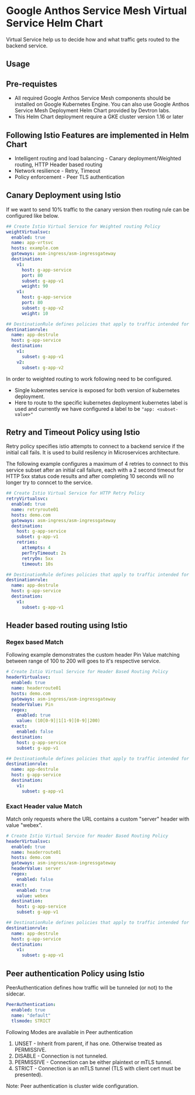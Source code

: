 # Google Anthos Service Mesh Virtual Service Helm Chart

Virtual Service help us to decide how and what traffic gets routed to the backend service.

## Usage

## Pre-requistes

* All required Google Anthos Service Mesh components should be installed on Google Kubernetes Engine. You can also use Google Anthos Service Mesh Deployment Helm Chart provided by Devtron labs.
* This Helm Chart deployment require a GKE cluster version 1.16 or later

## Following Istio Features are implemented in Helm Chart

* Intelligent routing and load balancing - Canary deployment/Weighted routing, HTTP Header based routing
* Network resilience - Retry, Timeout
* Policy enforcement - Peer TLS authentication

## Canary Deployment using Istio

If we want to send 10% traffic to the canary version then routing rule can be configured like below.

```yaml
## Create Istio Virtual Service for Weighted routing Policy
weightVirtualsvc:
  enabled: true
  name: app-vrtsvc
  hosts: example.com
  gateways: asm-ingress/asm-ingressgateway
  destination:
    v1:
      host: g-app-service
      port: 80
      subset: g-app-v1
      weight: 90
    v1:
      host: g-app-service
      port: 80
      subset: g-app-v2
      weight: 10

## DestinationRule defines policies that apply to traffic intended for a service after routing has occurred.
destinationrule:
  name: app-destrule
  host: g-app-service
  destination:
    v1:
      subset: g-app-v1
    v2:
      subset: g-app-v2
```

In order to weighted routing to work following need to be configured.

* Single kubernetes service is exposed for both version of kubernetes deployment.
* Here to route to the specific kubernetes deployment kubernetes label is used and currently we have configured a label to be ```"app: <subset-value>"```

## Retry and Timeout Policy using Istio

Retry policy specifies istio attempts to connect to a backend service if the initial call fails.
It is used to build resilency in Microservices architecture.

The following example configures a maximum of 4 retries to connect to this service subset after an initial call failure, each with a 2 second timeout for HTTP 5xx status code results and after completing 10 seconds will no longer try to conncet to the service.

```yaml
## Create Istio Virtual Service for HTTP Retry Policy
retryVirtualsvc:
  enabled: true
  name: retryroute01
  hosts: demo.com
  gateways: asm-ingress/asm-ingressgateway
  destination:
    host: g-app-service
    subset: g-app-v1
    retries:
      attempts: 4
      perTryTimeout: 2s
      retryOn: 5xx
      timeout: 10s

## DestinationRule defines policies that apply to traffic intended for a service after routing has occurred.
destinationrule:
  name: app-destrule
  host: g-app-service
  destination:
    v1:
      subset: g-app-v1
```

## Header based routing using Istio

### Regex based Match

Following example demonstrates the custom header Pin Value matching between range of 100 to 200 will goes to it's respective service.

```yaml
# Create Istio Virtual Service for Header Based Routing Policy
headerVirtualsvc:
  enabled: true
  name: headerroute01
  hosts: demo.com
  gateways: asm-ingress/asm-ingressgateway
  headerValue: Pin
  regex: 
    enabled: true
    value: (10[0-9]|1[1-9][0-9]|200)
  exact:
    enabled: false
  destination:
    host: g-app-service
    subset: g-app-v1

## DestinationRule defines policies that apply to traffic intended for a service after routing has occurred.
destinationrule:
  name: app-destrule
  host: g-app-service
  destination:
    v1:
      subset: g-app-v1
```

### Exact Header value Match

Match only requests where the URL contains a custom "server" header with value "webex".

```yaml
# Create Istio Virtual Service for Header Based Routing Policy
headerVirtualsvc:
  enabled: true
  name: headerroute01
  hosts: demo.com
  gateways: asm-ingress/asm-ingressgateway
  headerValue: server
  regex: 
    enabled: false
  exact:
    enabled: true
    value: webex
  destination:
    host: g-app-service
    subset: g-app-v1

## DestinationRule defines policies that apply to traffic intended for a service after routing has occurred.
destinationrule:
  name: app-destrule
  host: g-app-service
  destination:
    v1:
      subset: g-app-v1
```

## Peer authentication Policy using Istio

PeerAuthentication defines how traffic will be tunneled (or not) to the sidecar.

```yaml
PeerAuthentication:
  enabled: true
  name: "default"
  tlsmode: STRICT
```

Following Modes are available in Peer authentication

1. UNSET - Inherit from parent, if has one. Otherwise treated as PERMISSIVE.
2. DISABLE - Connection is not tunneled.
3. PERMISSIVE - Connection can be either plaintext or mTLS tunnel.
4. STRICT - Connection is an mTLS tunnel (TLS with client cert must be presented).

Note: Peer authentication is cluster wide configuration.